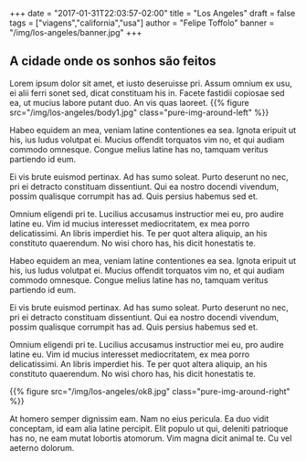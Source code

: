 +++
date = "2017-01-31T22:03:57-02:00"
title = "Los Angeles"
draft = false
tags = ["viagens","california","usa"]
author = "Felipe Toffolo"
banner = "/img/los-angeles/banner.jpg"
+++
<!-- bannerinline = "/img/los-angeles/ok8.jpg" -->

## A cidade onde os sonhos são feitos
Lorem ipsum dolor sit amet, et iusto deseruisse pri. Assum omnium ex usu, ei alii ferri sonet sed, dicat constituam his in. Facete fastidii copiosae sed ea, ut mucius labore putant duo. An vis quas laoreet.
{{% figure src="/img/los-angeles/body1.jpg" class="pure-img-around-left" %}}

Habeo equidem an mea, veniam latine contentiones ea sea. Ignota eripuit ut his, ius ludus volutpat ei. Mucius offendit torquatos vim no, et qui audiam commodo omnesque. Congue melius latine has no, tamquam veritus partiendo id eum.

Ei vis brute euismod pertinax. Ad has sumo soleat. Purto deserunt no nec, pri ei detracto constituam dissentiunt. Qui ea nostro docendi vivendum, possim qualisque corrumpit has ad. Quis persius habemus sed et.

Omnium eligendi pri te. Lucilius accusamus instructior mei eu, pro audire latine eu. Vim id mucius interesset mediocritatem, ex mea porro delicatissimi. An libris imperdiet his. Te per quot altera aliquip, an his constituto quaerendum. No wisi choro has, his dicit honestatis te.

Habeo equidem an mea, veniam latine contentiones ea sea. Ignota eripuit ut his, ius ludus volutpat ei. Mucius offendit torquatos vim no, et qui audiam commodo omnesque. Congue melius latine has no, tamquam veritus partiendo id eum.

Ei vis brute euismod pertinax. Ad has sumo soleat. Purto deserunt no nec, pri ei detracto constituam dissentiunt. Qui ea nostro docendi vivendum, possim qualisque corrumpit has ad. Quis persius habemus sed et.

Omnium eligendi pri te. Lucilius accusamus instructior mei eu, pro audire latine eu. Vim id mucius interesset mediocritatem, ex mea porro delicatissimi. An libris imperdiet his. Te per quot altera aliquip, an his constituto quaerendum. No wisi choro has, his dicit honestatis te.

{{% figure src="/img/los-angeles/ok8.jpg" class="pure-img-around-right" %}}

At homero semper dignissim eam. Nam no eius pericula. Ea duo vidit conceptam, id eam alia latine percipit. Elit populo ut qui, deleniti patrioque has no, ne eam mutat lobortis atomorum. Vim magna dicit animal te. Cu vel aeterno dolorum.
